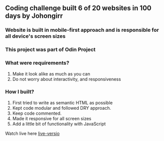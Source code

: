 ## Coding challenge built 6 of 20 websites in 100 days by Johongirr

### Website is built in mobile-first approach and is responsible for all device's screen sizes

### This project was part of  Odin Project

### What were requirements?
1. Make it look alike as much as you can
2. Do not worry about interactivity, and responsiveness

### How I built?
1. First tried to write as semantic HTML as possible
2. Kept code modular and followed DRY approach.
3. Keep code commented.
4. Made it responsive for all screen sizes
5. Add a little bit of functionality with JavaScript

Watch live here [live-versio]()
